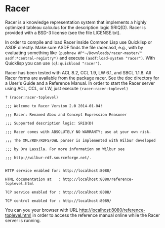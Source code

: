 Racer
=====

Racer is a knowledge representation system that implements a highly optimized tableau calculus for the description logic SRIQ(D). Racer is provided with a BSD-3 license (see the file LICENSE.txt).

In order to compile and load Racer inside Common Lisp use
Quicklisp or ASDF directly. Make sure ASDF finds the file racer.asd, e.g., with by evaluating something like `(pushnew #P"~/Downloads/racer-master/" asdf:*central-registry*)` and execute `(asdf:load-system "racer")`. With Quicklisp you can use `(ql:quickload "racer")`. 

Racer has been tested with ACL 8.2, CCL 1.9, LW 6.1, and SBCL 1.1.8.
All Racer forms are available from the package racer. See the doc directory for a User's Guide and a Reference Manual. In order to start the Racer server using ACL, CCL, or LW, just execute `(racer:racer-toplevel)`

```
? (racer:racer-toplevel)

;;; Welcome to Racer Version 2.0 2014-01-04! 

;;; Racer: Renamed Abox and Concept Expression Reasoner

;;; Supported description logic: SRIQ(D)

;;; Racer comes with ABSOLUTELY NO WARRANTY; use at your own risk. 

;;; The XML/RDF/RDFS/OWL parser is implemented with Wilbur developed

;;; by Ora Lassila. For more information on Wilbur see 

;;; http://wilbur-rdf.sourceforge.net/.


HTTP service enabled for: http://localhost:8080/

HTML documentation at   : http://localhost:8080/reference-toplevel.html

TCP service enabled for : http://localhost:8088/

TCP control enabled for : http://localhost:8089/
```

You can you your browser with URL [http://localhost:8080/reference-toplevel.html](http://localhost:8080/reference-toplevel.html) in order to access the reference manual online while the Racer server is running.
